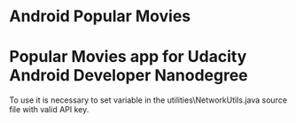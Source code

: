 # Android Popular Movies
# Popular Movies app for Udacity Android Developer Nanodegree

To use it is necessary to set variable in the utilities\NetworkUtils.java source file with valid API key. 
